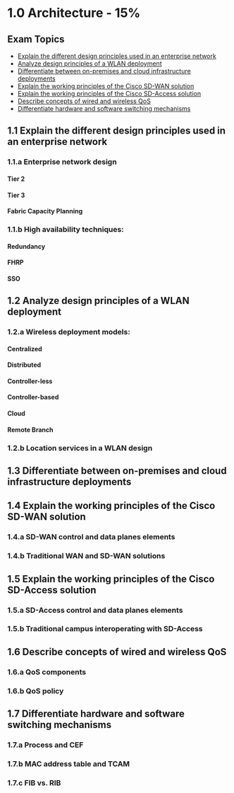 # 1.0 Architecture - 15%

## Exam Topics 

* [Explain the different design principles used in an enterprise network][1.1]
* [Analyze design principles of a WLAN deployment][1.2]
* [Differentiate between on-premises and cloud infrastructure deployments][1.3]
* [Explain the working principles of the Cisco SD-WAN solution][1.4]
* [Explain the working principles of the Cisco SD-Access solution][1.5]
* [Describe concepts of wired and wireless QoS][1.6]
* [Differentiate hardware and software switching mechanisms][1.7]

<!-- Section 1.1 -->
## 1.1 Explain the different design principles used in an enterprise network
### 1.1.a Enterprise network design 
#### Tier 2 
#### Tier 3
#### Fabric Capacity Planning 

### 1.1.b High availability techniques: 
#### Redundancy 
#### FHRP 
#### SSO 

<!-- Section 1.2 -->
## 1.2 Analyze design principles of a WLAN deployment
### 1.2.a Wireless deployment models:
#### Centralized 
#### Distributed 
#### Controller-less 
#### Controller-based 
#### Cloud 
#### Remote Branch 

### 1.2.b Location services in a WLAN design

<!-- Section 1.3 -->
## 1.3 Differentiate between on-premises and cloud infrastructure deployments

<!-- Section 1.4 -->
## 1.4 Explain the working principles of the Cisco SD-WAN solution
### 1.4.a SD-WAN control and data planes elements
### 1.4.b Traditional WAN and SD-WAN solutions

<!-- Section 1.5 -->
## 1.5 Explain the working principles of the Cisco SD-Access solution
### 1.5.a SD-Access control and data planes elements

### 1.5.b Traditional campus interoperating with SD-Access

<!-- Section 1.6 -->
## 1.6 Describe concepts of wired and wireless QoS
### 1.6.a QoS components

### 1.6.b QoS policy

<!-- Section 1.7 -->
## 1.7 Differentiate hardware and software switching mechanisms
### 1.7.a Process and CEF

### 1.7.b MAC address table and TCAM

### 1.7.c FIB vs. RIB

<!-- Links for ToC --> 
[1.1]: #11-explain-the-different-design-principles-used-in-an-enterprise-network
[1.2]: #12-analyze-design-principles-of-a-wlan-deployment
[1.3]: #13-differentiate-between-on-premises-and-cloud-infrastructure-deployments
[1.4]: #14-explain-the-working-principles-of-the-cisco-sd-wan-solution
[1.5]: #15-explain-the-working-principles-of-the-cisco-sd-access-solution
[1.6]: #16-describe-concepts-of-wired-and-wireless-qos
[1.7]: #17-differentiate-hardware-and-software-switching-mechanisms
